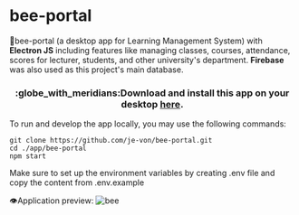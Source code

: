 # bee-portal
:bee:bee-portal (a desktop app for Learning Management System) with **Electron JS** including features like managing classes, courses, attendance, scores for lecturer, students, and other university's department. **Firebase** was also used as this project's main database.

<h3 align="center">:globe_with_meridians:Download and install this app on your desktop <a href="https://github.com/je-von/bee-portal/raw/master/bee_portal_installer_v1.2.exe">here</a>.</h3>

To run and develop the app locally, you may use the following commands:
```
git clone https://github.com/je-von/bee-portal.git
cd ./app/bee-portal
npm start
```
Make sure to set up the environment variables by creating .env file and copy the content from .env.example

:eye:Application preview:
![bee](https://user-images.githubusercontent.com/86874779/168550403-e8e6fd77-915b-48bc-b488-7312f08da149.png)
